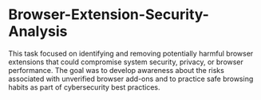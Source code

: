 # Browser-Extension-Security-Analysis
This task focused on identifying and removing potentially harmful browser extensions that could compromise system security, privacy, or browser performance. The goal was to develop awareness about the risks associated with unverified browser add-ons and to practice safe browsing habits as part of cybersecurity best practices.
